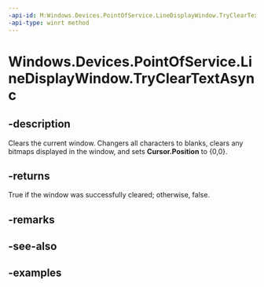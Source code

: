 ```yaml
---
-api-id: M:Windows.Devices.PointOfService.LineDisplayWindow.TryClearTextAsync
-api-type: winrt method
---
```


<!-- Method syntax.
public IAsyncOperation<bool> LineDisplayWindow.TryClearTextAsync()
-->

# Windows.Devices.PointOfService.LineDisplayWindow.TryClearTextAsync


## -description

Clears the current window. Changers all characters to blanks, clears any bitmaps displayed in the window, and sets **Cursor.Position** to {0,0}.

## -returns

True if the window was successfully cleared; otherwise, false.

## -remarks

## -see-also

## -examples

